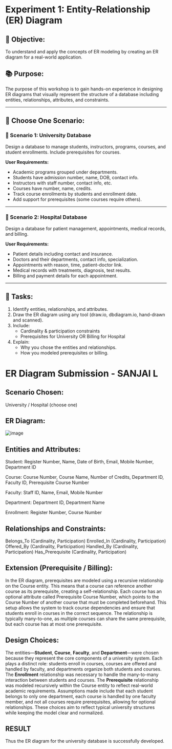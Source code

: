 # Experiment 1: Entity-Relationship (ER) Diagram

## 🎯 Objective:
To understand and apply the concepts of ER modeling by creating an ER diagram for a real-world application.

## 📚 Purpose:
The purpose of this workshop is to gain hands-on experience in designing ER diagrams that visually represent the structure of a database including entities, relationships, attributes, and constraints.

---

## 🧪 Choose One Scenario:

### 🔹 Scenario 1: University Database
Design a database to manage students, instructors, programs, courses, and student enrollments. Include prerequisites for courses.

**User Requirements:**
- Academic programs grouped under departments.
- Students have admission number, name, DOB, contact info.
- Instructors with staff number, contact info, etc.
- Courses have number, name, credits.
- Track course enrollments by students and enrollment date.
- Add support for prerequisites (some courses require others).

---

### 🔹 Scenario 2: Hospital Database
Design a database for patient management, appointments, medical records, and billing.

**User Requirements:**
- Patient details including contact and insurance.
- Doctors and their departments, contact info, specialization.
- Appointments with reason, time, patient-doctor link.
- Medical records with treatments, diagnosis, test results.
- Billing and payment details for each appointment.

---

## 📝 Tasks:
1. Identify entities, relationships, and attributes.
2. Draw the ER diagram using any tool (draw.io, dbdiagram.io, hand-drawn and scanned).
3. Include:
   - Cardinality & participation constraints
   - Prerequisites for University OR Billing for Hospital
4. Explain:
   - Why you chose the entities and relationships.
   - How you modeled prerequisites or billing.

# ER Diagram Submission - SANJAI L

## Scenario Chosen:
University / Hospital (choose one)

## ER Diagram:
![image](https://github.com/user-attachments/assets/69649e94-ca2b-4355-8443-7c9125d0482f)


## Entities and Attributes:

Student: Register Number, Name, Date of Birth, Email, Mobile Number, Department ID

Course: Course Number, Course Name, Number of Credits, Department ID, Faculty ID, Prerequisite Course Number

Faculty: Staff ID, Name, Email, Mobile Number

Department: Department ID, Department Name

Enrollment: Register Number, Course Number


## Relationships and Constraints:
Belongs_To (Cardinality, Participation)
Enrolled_In (Cardinality, Participation)
Offered_By (Cardinality, Participation)
Handled_By (Cardinality, Participation)
Has_Prerequisite (Cardinality, Participation)



## Extension (Prerequisite / Billing):
In the ER diagram, prerequisites are modeled using a recursive relationship on the Course entity. This means that a course can reference another course as its prerequisite, creating a self-relationship. Each course has an optional attribute called Prerequisite Course Number, which points to the Course Number of another course that must be completed beforehand. This setup allows the system to track course dependencies and ensure that students enroll in courses in the correct sequence. The relationship is typically many-to-one, as multiple courses can share the same prerequisite, but each course has at most one prerequisite.


## Design Choices:
The entities—**Student**, **Course**, **Faculty**, and **Department**—were chosen because they represent the core components of a university system. Each plays a distinct role: students enroll in courses, courses are offered and handled by faculty, and departments organize both students and courses. The **Enrollment** relationship was necessary to handle the many-to-many interaction between students and courses. The **Prerequisite** relationship was modeled recursively within the Course entity to reflect real-world academic requirements. Assumptions made include that each student belongs to only one department, each course is handled by one faculty member, and not all courses require prerequisites, allowing for optional relationships. These choices aim to reflect typical university structures while keeping the model clear and normalized.


## RESULT
Thus the ER diagram for the university database is successfully developed.
